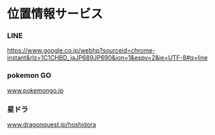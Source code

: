 # 位置情報サービス
### LINE 
https://www.google.co.jp/webhp?sourceid=chrome-instant&rlz=1C1CHBD_jaJP689JP690&ion=1&espv=2&ie=UTF-8#q=line
### pokemon GO 
www.pokemongo.jp
### 星ドラ　
www.dragonquest.jp/hoshidora

